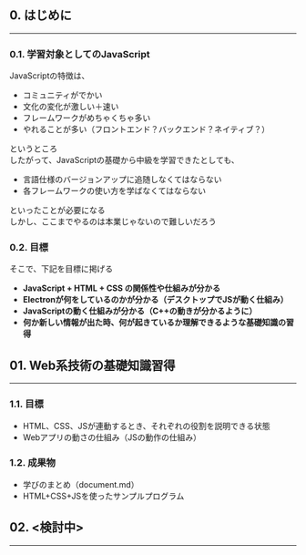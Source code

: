 ## 0. はじめに
-----------------------------------
### 0.1. 学習対象としてのJavaScript
JavaScriptの特徴は、  
- コミュニティがでかい
- 文化の変化が激しい＋速い
- フレームワークがめちゃくちゃ多い
- やれることが多い（フロントエンド？バックエンド？ネイティブ？）

というところ  
したがって、JavaScriptの基礎から中級を学習できたとしても、  

- 言語仕様のバージョンアップに追随しなくてはならない
- 各フレームワークの使い方を学ばなくてはならない

といったことが必要になる  
しかし、ここまでやるのは本業じゃないので難しいだろう  

### 0.2. 目標
そこで、下記を目標に掲げる  

- __JavaScript + HTML + CSS の関係性や仕組みが分かる__
- __Electronが何をしているのかが分かる（デスクトップでJSが動く仕組み）__
- __JavaScriptの動く仕組みが分かる（C++の動きが分かるように）__
- __何か新しい情報が出た時、何が起きているか理解できるような基礎知識の習得__


## 01. Web系技術の基礎知識習得
-----------------------------------
### 1.1. 目標
- HTML、CSS、JSが連動するとき、それぞれの役割を説明できる状態
- Webアプリの動さの仕組み（JSの動作の仕組み）

### 1.2. 成果物
- 学びのまとめ（document.md）
- HTML+CSS+JSを使ったサンプルプログラム


## 02. <検討中>
-----------------------------------


